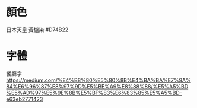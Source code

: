 # 顏色
日本天皇 黃櫨染 \#D74B22

# 字體
餐廳字
https://medium.com/%E4%B8%80%E5%80%8B%E4%BA%BA%E7%9A%84%E6%96%87%E8%97%9D%E5%BE%A9%E8%88%88/%E5%A5%BD%E5%AD%97%E5%9E%8B%E5%BF%83%E6%83%85%E5%A5%BD-e63eb2771423